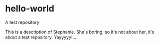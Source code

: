 # hello-world

A test repository

This is a description of Stephanie. She's boring, so it's not about her, it's about a test repository. Yayyyyy!....
